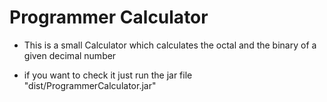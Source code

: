 # Programmer Calculator

 - This is a small Calculator which calculates the octal and the binary of a given decimal number

 - if you want to check it just run the jar file "dist/ProgrammerCalculator.jar"